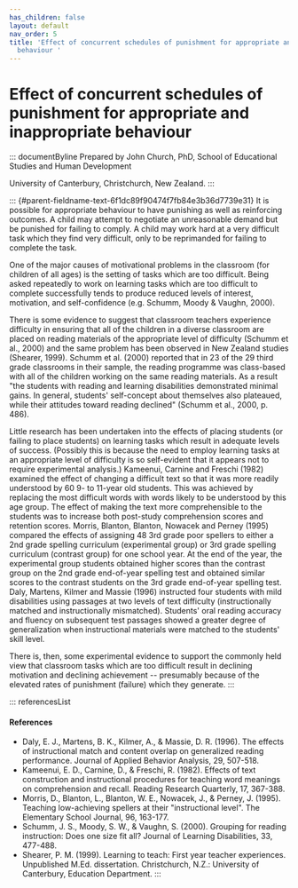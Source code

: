 ```yaml
---
has_children: false
layout: default
nav_order: 5
title: 'Effect of concurrent schedules of punishment for appropriate and inappropriate
  behaviour '
---
```

# Effect of concurrent schedules of punishment for appropriate and inappropriate behaviour 


::: documentByline
Prepared by John Church, PhD, School of Educational Studies and Human
Development

University of Canterbury, Christchurch, New Zealand.
:::

::: {#parent-fieldname-text-6f1dc89f90474f7fb84e3b36d7739e31}
It is possible for appropriate behaviour to have punishing as well as
reinforcing outcomes. A child may attempt to negotiate an unreasonable
demand but be punished for failing to comply. A child may work hard at a
very difficult task which they find very difficult, only to be
reprimanded for failing to complete the task.

One of the major causes of motivational problems in the classroom (for
children of all ages) is the setting of tasks which are too difficult.
Being asked repeatedly to work on learning tasks which are too difficult
to complete successfully tends to produce reduced levels of interest,
motivation, and self-confidence (e.g. Schumm, Moody & Vaughn, 2000).

There is some evidence to suggest that classroom teachers experience
difficulty in ensuring that all of the children in a diverse classroom
are placed on reading materials of the appropriate level of difficulty
(Schumm et al., 2000) and the same problem has been observed in New
Zealand studies (Shearer, 1999). Schumm et al. (2000) reported that in
23 of the 29 third grade classrooms in their sample, the reading
programme was class-based with all of the children working on the same
reading materials. As a result \"the students with reading and learning
disabilities demonstrated minimal gains. In general, students\'
self-concept about themselves also plateaued, while their attitudes
toward reading declined\" (Schumm et al., 2000, p. 486).

Little research has been undertaken into the effects of placing students
(or failing to place students) on learning tasks which result in
adequate levels of success. (Possibly this is because the need to employ
learning tasks at an appropriate level of difficulty is so self-evident
that it appears not to require experimental analysis.) Kameenui, Carnine
and Freschi (1982) examined the effect of changing a difficult text so
that it was more readily understood by 60 9- to 11-year old students.
This was achieved by replacing the most difficult words with words
likely to be understood by this age group. The effect of making the text
more comprehensible to the students was to increase both post-study
comprehension scores and retention scores. Morris, Blanton, Blanton,
Nowacek and Perney (1995) compared the effects of assigning 48 3rd grade
poor spellers to either a 2nd grade spelling curriculum (experimental
group) or 3rd grade spelling curriculum (contrast group) for one school
year. At the end of the year, the experimental group students obtained
higher scores than the contrast group on the 2nd grade end-of-year
spelling test and obtained similar scores to the contrast students on
the 3rd grade end-of-year spelling test. Daly, Martens, Kilmer and
Massie (1996) instructed four students with mild disabilities using
passages at two levels of text difficulty (instructionally matched and
instructionally mismatched). Students' oral reading accuracy and fluency
on subsequent test passages showed a greater degree of generalization
when instructional materials were matched to the students' skill level.

There is, then, some experimental evidence to support the commonly held
view that classroom tasks which are too difficult result in declining
motivation and declining achievement -- presumably because of the
elevated rates of punishment (failure) which they generate.
:::

::: referencesList
#### References

-   Daly, E. J., Martens, B. K., Kilmer, A., & Massie, D. R. (1996). The
    effects of instructional match and content overlap on generalized
    reading performance. Journal of Applied Behavior Analysis, 29,
    507-518.
-   Kameenui, E. D., Carnine, D., & Freschi, R. (1982). Effects of text
    construction and instructional procedures for teaching word meanings
    on comprehension and recall. Reading Research Quarterly, 17,
    367-388.
-   Morris, D., Blanton, L., Blanton, W. E., Nowacek, J., & Perney, J.
    (1995). Teaching low-achieving spellers at their "instructional
    level". The Elementary School Journal, 96, 163-177.
-   Schumm, J. S., Moody, S. W., & Vaughn, S. (2000). Grouping for
    reading instruction: Does one size fit all? Journal of Learning
    Disabilities, 33, 477-488.
-   Shearer, P. M. (1999). Learning to teach: First year teacher
    experiences. Unpublished M.Ed. dissertation. Christchurch, N.Z.:
    University of Canterbury, Education Department.
:::

